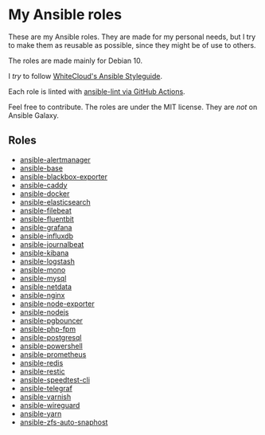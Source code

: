 # My Ansible roles

These are my Ansible roles. They are made for my personal needs, but I try to make them as reusable as possible, since they might be of use to others.

The roles are made mainly for Debian 10.

I _try_ to follow [WhiteCloud's Ansible Styleguide](https://github.com/whitecloud/ansible-styleguide).

Each role is linted with [ansible-lint via GitHub Actions](https://angristan.xyz/quick-and-easy-ansible-linting-ci-pipeline/).

Feel free to contribute. The roles are under the MIT license. They are _not_ on Ansible Galaxy.

## Roles

- [ansible-alertmanager](https://github.com/angristan/ansible-alertmanager)
- [ansible-base](https://github.com/angristan/ansible-base)
- [ansible-blackbox-exporter](https://github.com/angristan/ansible-blackbox-exporter)
- [ansible-caddy](https://github.com/angristan/ansible-caddy)
- [ansible-docker](https://github.com/angristan/ansible-docker)
- [ansible-elasticsearch](https://github.com/angristan/ansible-elasticsearch)
- [ansible-filebeat](https://github.com/angristan/ansible-filebeat)
- [ansible-fluentbit](https://github.com/angristan/ansible-fluentbit)
- [ansible-grafana](https://github.com/angristan/ansible-grafana)
- [ansible-influxdb](https://github.com/angristan/ansible-influxdb)
- [ansible-journalbeat](https://github.com/angristan/ansible-journalbeat)
- [ansible-kibana](https://github.com/angristan/ansible-kibana)
- [ansible-logstash](https://github.com/angristan/ansible-logstash)
- [ansible-mono](https://github.com/angristan/ansible-mono)
- [ansible-mysql](https://github.com/angristan/ansible-mysql)
- [ansible-netdata](https://github.com/angristan/ansible-netdata)
- [ansible-nginx](https://github.com/angristan/ansible-nginx)
- [ansible-node-exporter](https://github.com/angristan/ansible-node-exporter)
- [ansible-nodejs](https://github.com/angristan/ansible-nodejs)
- [ansible-pgbouncer](https://github.com/angristan/ansible-pgbouncer)
- [ansible-php-fpm](https://github.com/angristan/ansible-php-fpm)
- [ansible-postgresql](https://github.com/angristan/ansible-postgresql)
- [ansible-powershell](https://github.com/angristan/ansible-powershell)
- [ansible-prometheus](https://github.com/angristan/ansible-prometheus)
- [ansible-redis](https://github.com/angristan/ansible-redis)
- [ansible-restic](https://github.com/angristan/ansible-restic)
- [ansible-speedtest-cli](https://github.com/angristan/ansible-speedtest-cli)
- [ansible-telegraf](https://github.com/angristan/ansible-telegraf)
- [ansible-varnish](https://github.com/angristan/ansible-varnish)
- [ansible-wireguard](https://github.com/angristan/ansible-wireguard)
- [ansible-yarn](https://github.com/angristan/ansible-yarn)
- [ansible-zfs-auto-snaphost](https://github.com/angristan/ansible-zfs-auto-snapshot)
